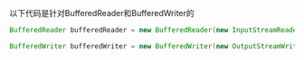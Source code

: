 以下代码是针对BufferedReader和BufferedWriter的
```java
BufferedReader bufferedReader = new BufferedReader(new InputStreamReader(new FileInputStream(inF),"GB2312"));// 以GB2312的编码读文件

BufferedWriter bufferedWriter = new BufferedWriter(new OutputStreamWriter(new FileOutputStream(outFile), StandardCharsets.UTF_8));// 以utf-8写文件
```